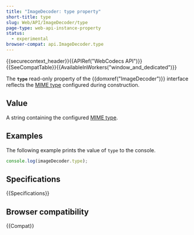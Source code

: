 ```yaml
---
title: "ImageDecoder: type property"
short-title: type
slug: Web/API/ImageDecoder/type
page-type: web-api-instance-property
status:
  - experimental
browser-compat: api.ImageDecoder.type
---
```


{{securecontext_header}}{{APIRef("WebCodecs API")}}{{SeeCompatTable}}{{AvailableInWorkers("window_and_dedicated")}}

The **`type`** read-only property of the {{domxref("ImageDecoder")}} interface reflects the [MIME type](/en-US/docs/Web/HTTP/MIME_types) configured during construction.

## Value

A string containing the configured [MIME type](/en-US/docs/Web/HTTP/MIME_types).

## Examples

The following example prints the value of `type` to the console.

```js
console.log(imageDecoder.type);
```

## Specifications

{{Specifications}}

## Browser compatibility

{{Compat}}
